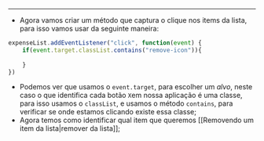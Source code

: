 ___
- Agora vamos criar um método que captura o clique nos items da lista, para isso vamos usar da seguinte maneira:
```js
expenseList.addEventListener("click", function(event) {
	if(event.target.classList.contains("remove-icon")){
		
	}
})
```
- Podemos ver que usamos o `event.target`, para escolher um *alvo*, neste caso o que identifica cada botão `X`em nossa aplicação é uma classe, para isso usamos o `classList`, e usamos o método `contains`, para verificar se onde estamos clicando existe essa classe;
- Agora temos como identificar qual item que queremos [[Removendo um item da lista|remover da lista]];
